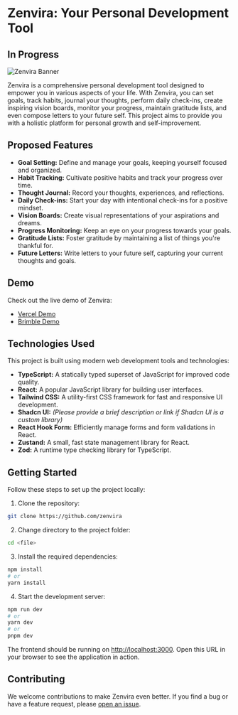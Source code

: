 # Zenvira: Your Personal Development Tool

## In Progress

![Zenvira Banner](zenvira-banner.png)

Zenvira is a comprehensive personal development tool designed to empower you in various aspects of your life. With Zenvira, you can set goals, track habits, journal your thoughts, perform daily check-ins, create inspiring vision boards, monitor your progress, maintain gratitude lists, and even compose letters to your future self. This project aims to provide you with a holistic platform for personal growth and self-improvement.

## Proposed Features

- **Goal Setting:** Define and manage your goals, keeping yourself focused and organized.
- **Habit Tracking:** Cultivate positive habits and track your progress over time.
- **Thought Journal:** Record your thoughts, experiences, and reflections.
- **Daily Check-ins:** Start your day with intentional check-ins for a positive mindset.
- **Vision Boards:** Create visual representations of your aspirations and dreams.
- **Progress Monitoring:** Keep an eye on your progress towards your goals.
- **Gratitude Lists:** Foster gratitude by maintaining a list of things you're thankful for.
- **Future Letters:** Write letters to your future self, capturing your current thoughts and goals.

## Demo

Check out the live demo of Zenvira:

- [Vercel Demo](https://zenvira.vercel.app)
- [Brimble Demo](https://zenvira.brimble.app)

## Technologies Used

This project is built using modern web development tools and technologies:

- **TypeScript:** A statically typed superset of JavaScript for improved code quality.
- **React:** A popular JavaScript library for building user interfaces.
- **Tailwind CSS:** A utility-first CSS framework for fast and responsive UI development.
- **Shadcn UI:** _(Please provide a brief description or link if Shadcn UI is a custom library)_
- **React Hook Form:** Efficiently manage forms and form validations in React.
- **Zustand:** A small, fast state management library for React.
- **Zod:** A runtime type checking library for TypeScript.

## Getting Started

Follow these steps to set up the project locally:

1. Clone the repository:

```bash
git clone https://github.com/zenvira
```

2. Change directory to the project folder:

```bash
cd <file>
```

3. Install the required dependencies:

```bash
npm install
# or
yarn install
```

4. Start the development server:

```bash
npm run dev
# or
yarn dev
# or
pnpm dev
```

The frontend should be running on [http://localhost:3000](http://localhost:3000). Open this URL in your browser to see the application in action.

## Contributing

We welcome contributions to make Zenvira even better. If you find a bug or have a feature request, please [open an issue](https://github.com/zenvira/issues).

<!-- For code contributions, please submit a pull request following our [contribution guidelines](CONTRIBUTING.md). -->

<!-- ## License

This project is licensed under the [MIT License](LICENSE).

---

Thank you for your interest in Zenvira. We hope this tool brings you closer to your personal development goals. Feel free to explore the code, contribute, and make Zenvira an even more valuable resource for everyone. -->
